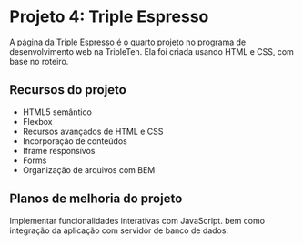 # Projeto 4: Triple Espresso

A página da Triple Espresso é o quarto projeto no programa de desenvolvimento web na TripleTen. Ela foi criada usando HTML e CSS, com base no roteiro.

## Recursos do projeto

- HTML5 semântico
- Flexbox
- Recursos avançados de HTML e CSS
- Incorporação de conteúdos
- Iframe responsivos
- Forms
- Organização de arquivos com BEM

## Planos de melhoria do projeto

Implementar funcionalidades interativas com JavaScript. bem como integração da aplicação com servidor de banco de dados.
